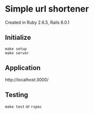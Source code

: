 # Simple url shortener
Created in Ruby 2.6.5, Rails 6.0.1
## Initialize
```
make setup
make server
```
## Application
http://localhost:3000/

## Testing
`make test` or `rspec`
